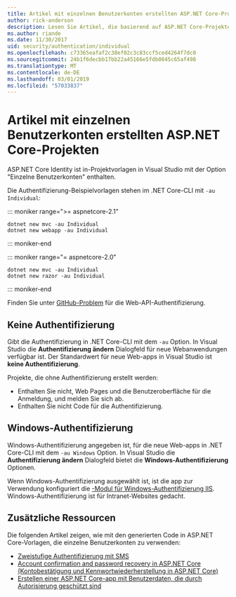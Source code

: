 ```yaml
---
title: Artikel mit einzelnen Benutzerkonten erstellten ASP.NET Core-Projekten
author: rick-anderson
description: Lesen Sie Artikel, die basierend auf ASP.NET Core-Projekte, die mit individuellen Benutzerkonten erstellt.
ms.author: riande
ms.date: 11/30/2017
uid: security/authentication/individual
ms.openlocfilehash: c73365eafaf2c38ef02c3c83ccf5ced4264f7dc0
ms.sourcegitcommit: 24b1f6decbb17bb22a45166e5fdb0845c65af498
ms.translationtype: MT
ms.contentlocale: de-DE
ms.lasthandoff: 03/01/2019
ms.locfileid: "57033837"
---
```

# <a name="articles-based-on-aspnet-core-projects-created-with-individual-user-accounts"></a>Artikel mit einzelnen Benutzerkonten erstellten ASP.NET Core-Projekten

ASP.NET Core Identity ist in-Projektvorlagen in Visual Studio mit der Option "Einzelne Benutzerkonten" enthalten.

Die Authentifizierung-Beispielvorlagen stehen im .NET Core-CLI mit `-au Individual`:

::: moniker range=">= aspnetcore-2.1"

```console
dotnet new mvc -au Individual
dotnet new webapp -au Individual
```

::: moniker-end

::: moniker range="= aspnetcore-2.0"

```console
dotnet new mvc -au Individual
dotnet new razor -au Individual
```

::: moniker-end

Finden Sie unter [GitHub-Problem](https://github.com/aspnet/AspNetCore/issues/5833) für die Web-API-Authentifizierung.

<a name="no"></a>
## <a name="no-authentication"></a>Keine Authentifizierung

Gibt die Authentifizierung in .NET Core-CLI mit dem `-au` Option. In Visual Studio die **Authentifizierung ändern** Dialogfeld für neue Webanwendungen verfügbar ist. Der Standardwert für neue Web-apps in Visual Studio ist **keine Authentifizierung**.

Projekte, die ohne Authentifizierung erstellt werden:

* Enthalten Sie nicht, Web Pages und die Benutzeroberfläche für die Anmeldung, und melden Sie sich ab.
* Enthalten Sie nicht Code für die Authentifizierung.

<a name="win"></a>
## <a name="windows-authentication"></a>Windows-Authentifizierung

Windows-Authentifizierung angegeben ist, für die neue Web-apps in .NET Core-CLI mit dem `-au Windows` Option. In Visual Studio die **Authentifizierung ändern** Dialogfeld bietet die **Windows-Authentifizierung** Optionen.

Wenn Windows-Authentifizierung ausgewählt ist, ist die app zur Verwendung konfiguriert die [-Modul für Windows-Authentifizierung IIS](xref:host-and-deploy/iis/modules). Windows-Authentifizierung ist für Intranet-Websites gedacht.

## <a name="additional-resources"></a>Zusätzliche Ressourcen

Die folgenden Artikel zeigen, wie mit den generierten Code in ASP.NET Core-Vorlagen, die einzelne Benutzerkonten zu verwenden:

* [Zweistufige Authentifizierung mit SMS](xref:security/authentication/2fa)
* [Account confirmation and password recovery in ASP.NET Core (Kontobestätigung und Kennwortwiederherstellung in ASP.NET Core)](xref:security/authentication/accconfirm)
* [Erstellen einer ASP.NET Core-app mit Benutzerdaten, die durch Autorisierung geschützt sind](xref:security/authorization/secure-data)
